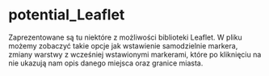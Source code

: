 # potential_Leaflet
Zaprezentowane są tu niektóre z możliwości biblioteki Leaflet. W pliku możemy zobaczyć takie opcje jak wstawienie samodzielnie markera, zmiany warstwy z wcześniej wstawionymi markerami, które po kliknięciu na nie ukazują nam opis danego miejsca oraz granice miasta.
